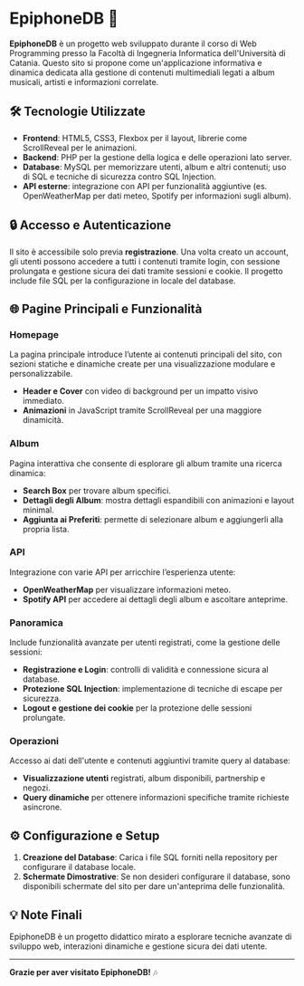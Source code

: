 # EpiphoneDB 🎸

**EpiphoneDB** è un progetto web sviluppato durante il corso di Web Programming presso la Facoltà di Ingegneria Informatica dell'Università di Catania. Questo sito si propone come un'applicazione informativa e dinamica dedicata alla gestione di contenuti multimediali legati a album musicali, artisti e informazioni correlate.

## 🛠 Tecnologie Utilizzate
- **Frontend**: HTML5, CSS3, Flexbox per il layout, librerie come ScrollReveal per le animazioni.
- **Backend**: PHP per la gestione della logica e delle operazioni lato server.
- **Database**: MySQL per memorizzare utenti, album e altri contenuti; uso di SQL e tecniche di sicurezza contro SQL Injection.
- **API esterne**: integrazione con API per funzionalità aggiuntive (es. OpenWeatherMap per dati meteo, Spotify per informazioni sugli album).

## 🔒 Accesso e Autenticazione
Il sito è accessibile solo previa **registrazione**. Una volta creato un account, gli utenti possono accedere a tutti i contenuti tramite login, con sessione prolungata e gestione sicura dei dati tramite sessioni e cookie. Il progetto include file SQL per la configurazione in locale del database.

## 🌐 Pagine Principali e Funzionalità

### Homepage
La pagina principale introduce l’utente ai contenuti principali del sito, con sezioni statiche e dinamiche create per una visualizzazione modulare e personalizzabile.

- **Header e Cover** con video di background per un impatto visivo immediato.
- **Animazioni** in JavaScript tramite ScrollReveal per una maggiore dinamicità.
  
### Album
Pagina interattiva che consente di esplorare gli album tramite una ricerca dinamica:
- **Search Box** per trovare album specifici.
- **Dettagli degli Album**: mostra dettagli espandibili con animazioni e layout minimal.
- **Aggiunta ai Preferiti**: permette di selezionare album e aggiungerli alla propria lista.

### API
Integrazione con varie API per arricchire l’esperienza utente:
- **OpenWeatherMap** per visualizzare informazioni meteo.
- **Spotify API** per accedere ai dettagli degli album e ascoltare anteprime.

### Panoramica
Include funzionalità avanzate per utenti registrati, come la gestione delle sessioni:
- **Registrazione e Login**: controlli di validità e connessione sicura al database.
- **Protezione SQL Injection**: implementazione di tecniche di escape per sicurezza.
- **Logout e gestione dei cookie** per la protezione delle sessioni prolungate.

### Operazioni
Accesso ai dati dell'utente e contenuti aggiuntivi tramite query al database:
- **Visualizzazione utenti** registrati, album disponibili, partnership e negozi.
- **Query dinamiche** per ottenere informazioni specifiche tramite richieste asincrone.

## ⚙️ Configurazione e Setup
1. **Creazione del Database**: Carica i file SQL forniti nella repository per configurare il database locale.
2. **Schermate Dimostrative**: Se non desideri configurare il database, sono disponibili schermate del sito per dare un'anteprima delle funzionalità.

## 💡 Note Finali
EpiphoneDB è un progetto didattico mirato a esplorare tecniche avanzate di sviluppo web, interazioni dinamiche e gestione sicura dei dati utente.

---

**Grazie per aver visitato EpiphoneDB!** 🎶

